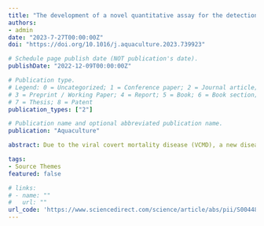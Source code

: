 ```yaml
---
title: "The development of a novel quantitative assay for the detection of convert mortality nodavirus (CMNV) in Litopenaeus vannamei"
authors:
- admin
date: "2023-7-27T00:00:00Z"
doi: "https://doi.org/10.1016/j.aquaculture.2023.739923"

# Schedule page publish date (NOT publication's date).
publishDate: "2022-12-09T00:00:00Z"

# Publication type.
# Legend: 0 = Uncategorized; 1 = Conference paper; 2 = Journal article;
# 3 = Preprint / Working Paper; 4 = Report; 5 = Book; 6 = Book section;
# 7 = Thesis; 8 = Patent
publication_types: ["2"]

# Publication name and optional abbreviated publication name.
publication: "Aquaculture"

abstract: Due to the viral covert mortality disease (VCMD), a new disease brought on by covert mortality nodavirus (CMNV), the Litopenaeus vannamei aquaculture industry in China and Southeast Asian countries have experienced major economic losses over the past ten years. A rapid and accurate on-site pre-detection plays as the first step and a critical part in the efficient control of VCMD spreads and outbreaks. For the rapid and accurate on-site detection of CMNV, a novel real-time quantitative assay based on quantitative recombinase polymerase amplification (qRPA) was developed in this study. By optimizing the optimum primer pairs based on the conserved RNA-dependent RNA polymerase (RdRp) genes, appropriate reaction temperatures, and probe dosages. It was possible to perform the CMNV-qRPA test at 42 °C in 20 min without exhibiting any cross-reactivity with the four major aquatic infections. Then its ability was compared to real-time quantitative PCR (qPCR) as well as nested PCR assays for detection of CMNV. As results of the sensitivity tests, the limit of detection (LOD) for the CMNV-qRPA, CMNV nested PCR, and CMNV qPCR assays were 5.5 × 102 copies μL−1, 5.5 copies μL−1 and 5.5 × 102 copies μL−1, respectively. Based on these results, it is demonstrated that the CMNV-qRPA assay developed in this study is both sensitive and specific for the rapid on-site pre-diagnosis of CMNV. Those findings were also demonstrated the application potential of CMNV-qRPA assay for efficiently preventing and controlling the spread and outbreak of VCMD in the aquaculture industry and application prospect of this diagnosis method in other related fields.

tags:
- Source Themes
featured: false

# links:
# - name: ""
#   url: ""
url_code: 'https://www.sciencedirect.com/science/article/abs/pii/S004484862300697X'
---
```

